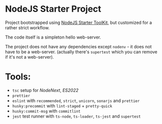 # NodeJS Starter Project

Project bootstrapped using [NodeJS Starter ToolKit](https://github.com/vitorsalgado/create-nodejs-ts), but customized for a rather strict workflow.

The code itself is a simpleton hello web-server.

The project does not have any dependencies except `nodenv` - it does not have to be a web-server.
(actually there's `supertest` which you can remove if it's not a web-server).

# Tools:

- `tsc` setup for _NodeNext_, _ES2022_
- `prettier`
- `eslint` with `recommended`, `strict`, `unicorn`, `sonarjs` and `prettier`
- `husky:precommit` with `lint-staged` + `pretty-quick`
- `husky:commit-msg` with `commitlint`
- `jest` test runner with `ts-node`, `ts-loader`, `ts-jest` and `supertest`
